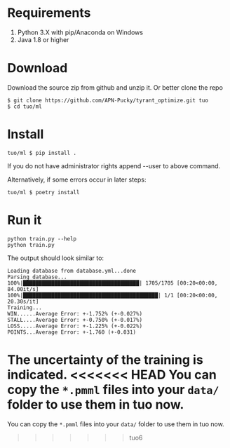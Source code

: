 # Requirements

1. Python 3.X with pip/Anaconda on Windows
2. Java 1.8 or higher

# Download

Download the source zip from github and unzip it. Or better clone the repo
```
$ git clone https://github.com/APN-Pucky/tyrant_optimize.git tuo
$ cd tuo/ml
```

# Install

```
tuo/ml $ pip install .
```

If you do not have administrator rights append --user to above command.

Alternatively, if some errors occur in later steps:

```
tuo/ml $ poetry install 
```



# Run it

```
python train.py --help
python train.py
```

The output should look similar to:

```
Loading database from database.yml...done
Parsing database...
100%|█████████████████████████████████████| 1705/1705 [00:20<00:00, 84.00it/s]
100%|███████████████████████████████████████████| 1/1 [00:20<00:00, 20.30s/it]
Training...
WIN......Average Error: +-1.752% (+-0.027%)
STALL....Average Error: +-0.750% (+-0.017%)
LOSS.....Average Error: +-1.225% (+-0.022%)
POINTS...Average Error: +-1.760 (+-0.031)
```

The uncertainty of the training is indicated.
<<<<<<< HEAD
You can copy the `*.pmml` files into your `data/` folder to use them in tuo now.
=======
You can copy the `*.pmml` files into your `data/` folder to use them in tuo now.
>>>>>>> tuo6
